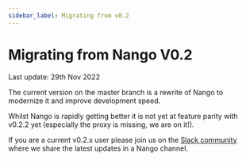 ```yaml
---
sidebar_label: Migrating from v0.2
---
```


# Migrating from Nango V0.2

Last update: 29th Nov 2022

The current version on the master branch is a rewrite of Nango to modernize it and improve development speed.

Whilst Nango is rapidly getting better it is not yet at feature parity with v0.2.2 yet (especially the proxy is missing, we are on it!).

If you are a current v0.2.x user please join us on the [Slack community](https://nango.dev/slack) where we share the latest updates in a Nango channel. 